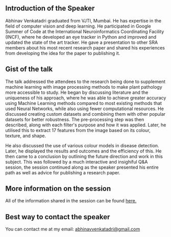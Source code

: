 ## Introduction of the Speaker

Abhinav Venkatadri graduated from VJTI, Mumbai. He has expertise in the field of computer vision and deep learning. He participated in Google Summer of Code at the International Neuroinformatics Coordinating Facility (INCF), where he developed an eye tracker in Python and improved and updated the state of the art tracker. He gave a presentation to other SRA members about his most recent research paper and shared his experiences from developing the idea for the paper to publishing it. 

## Gist of the talk 

The talk addressed the attendees to the research being done to supplement machine learning with image processing methods to make plant pathology more accessible to study. He began by discussing literature and the uniqueness of his approach, where he was able to achieve greater accuracy using Machine Learning methods compared to most existing methods that used Neural Networks, while also using fewer computational resources. He discussed creating custom datasets and combining them with other popular datasets for better robustness. The pre-processing step was then described, along with each filter's purpose and how it was applied. Later, he utilised this to extract 17 features from the image based on its colour, texture, and shape.

He also discussed the use of various colour models in disease detection. Later, he displayed the results and outcomes and the efficiency of this. He then came to a conclusion by outlining the future direction and work in this subject. This was followed by a much interactive and insighiful Q&A session, the session continued along as the speaker presented his entire path as well as advice for publishing a research paper. 
 
 
## More information on the session
All of the information shared in the session can be found [here.](https://docs.google.com/presentation/d/11fWPWx6MI-YhYLvITmZOksqgIjZkLqR94PLdmcqG3Ik/edit?usp=drivesdk)
 
 
## Best way to contact the speaker
You can contact me at my email: [abhinavvenkatadri@gmail.com](mailto:abhinavvenkatadri@gmail.com)
